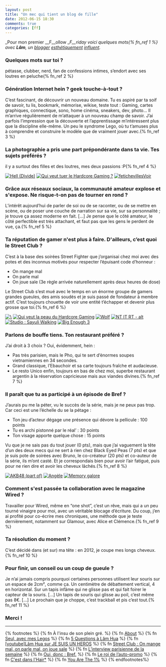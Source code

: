 ```yaml
---
layout: post
title: "Un mec qui tient un blog de fille"
date: 2012-06-15 18:30
comments: true
categories: [ff]
---
```

_Pour mon premier __F__ollow __F__riday voici quelques mots{% fn_ref 1 %} avec __Lâm__, un [blogger](http://www.monsieurlam.com/) [esthétiquement](http://www.decate.com/) [influent](http://www.lense.fr/membre/Lam/)._
<!--more-->
### Quelques mots sur toi ?

pétasse, clubber, nerd, fan de confessions intimes, s’endort avec ses loutres en peluche{% fn_ref 2 %}

### Génération Internet hein ? geek touche-à-tout ?

C’est fascinant, de découvrir un nouveau domaine. Tu es aspiré par ta soif de savoir, tu lis, bookmark, mémorise, wikise, teste tout : Gaming, cartes graphiques, connectique, sono, home cinéma, sneakers, dev, photo...
Il m’arrive régulièrement de m’attaquer à un nouveau champ de savoir. J’ai parfois l’impression que la découverte et l’apprentissage m’intéressent plus que la discipline elle-même. Un peu le syndrome Lego, où tu t’amuses plus à comprendre et construire le modèle que de vraiment jouer avec.{% fn_ref 3 %}

### La photographie a pris une part prépondérante dans ta vie. Tes sujets préférés ?

il y a surtout des filles et des loutres, mes deux passions :P{% fn_ref 4 %}

<p>
  <a class="fancybox" href="http://www.lense.fr/wp-content/uploads/2011/05/2778738010_7348505389_o.jpg" data-fancybox-group="lam" title="Hell (Divide)"><img src="http://www.lense.fr/wp-content/uploads/2011/05/2778738010_7348505389_o-148x110.jpg" alt="Hell (Divide)" /></a>
  <a class="fancybox" href="http://www.lense.fr/wp-content/uploads/2011/04/hardcore-gamer-626x940.jpg" data-fancybox-group="lam" title="Qui veut tuer le Hardcore Gaming ?"><img src="http://www.lense.fr/wp-content/uploads/2011/04/hardcore-gamer-148x110.jpg" alt="Qui veut tuer le Hardcore Gaming ?" /></a>
  <a class="fancybox" href="http://www.lense.fr/wp-content/uploads/2011/04/fetichevilles-1.jpg" data-fancybox-group="lam" title="fetichevillesVoir"><img src="http://www.lense.fr/wp-content/uploads/2011/04/fetichevilles-1-148x110.jpg" alt="fetichevillesVoir" /></a>
</p>

### Grâce aux réseaux sociaux, la communauté amateur explose et s'expose. Ne risque-t-on pas de tourner en rond ?

L’intérêt aujourd’hui de parler de soi ou de se raconter, ou de se mettre en scène, ou de poser une couche de narration sur sa vie, sur sa personnalité ; je trouve ça assez moderne en fait. [...] Je pense que le côté amateur, le côté perfectible est très attachant, et faut pas que les gens le perdent de vue, ça.{% fn_ref 5 %}

### Ta réputation de gamer n'est plus à faire. D'ailleurs, c’est quoi le Street Club ?

C’est à la base des soirées Street Fighter que j’organisai chez moi avec des potes et des inconnus motivés pour respecter l’épuisant code d’honneur :

* On mange mal
* On parle mal
* On joue sale (3e règle arrivée naturellement après deux heures de dose)

Le Street Club s’est mué avec le temps en un énorme groupe de gamers grandes gueules, des amis soudés et je suis passé de fondateur à membre actif. C’est toujours chouette de voir une entité t’échapper et devenir plus grosse que toi.{% fn_ref 6 %}

<p>
  <a class="fancybox" href="http://farm5.staticflickr.com/4056/4400893009_414d6004a4_z.jpg" data-fancybox-group="hua" title="\"Medium x Time x Content\" Compendium"><img src="http://farm5.staticflickr.com/4056/4400893009_414d6004a4_t.jpg" alt="\"Medium x Time x Content\" Compendium" /></a>
  <a class="fancybox" href="http://farm4.staticflickr.com/3433/3230490532_e4ae0d87bd_z.jpg" data-fancybox-group="hua" title="Qui veut la peau du Hardcore Gaming"><img src="http://farm4.staticflickr.com/3433/3230490532_e4ae0d87bd_t.jpg" alt="Qui veut la peau du Hardcore Gaming" /></a>
  <a class="fancybox" href="http://farm5.staticflickr.com/4043/4389063014_8c51990f53_z.jpg" data-fancybox-group="hua" title="Wolf"><img src="http://farm5.staticflickr.com/4043/4389063014_8c51990f53_t.jpg" alt="Wolf" /></a>
  <a class="fancybox" href="http://farm5.staticflickr.com/4047/4667347819_ff3320e818_z.jpg" data-fancybox-group="hua" title="NT IT RT - alt"><img src="http://farm5.staticflickr.com/4047/4667347819_ff3320e818_t.jpg" alt="NT IT RT - alt" /></a>
  <a class="fancybox" href="http://farm4.staticflickr.com/3099/3220240474_b83b5b403a_z.jpg" data-fancybox-group="hua" title="Studio : Sayuli Walking"><img src="http://farm4.staticflickr.com/3099/3220240474_b83b5b403a_t.jpg" alt="Studio : Sayuli Walking" /></a>
  <a class="fancybox" href="http://farm4.staticflickr.com/3092/3192774332_eb09a0d7e3_z.jpg" data-fancybox-group="hua" title="Big Enough 3"><img src="http://farm4.staticflickr.com/3092/3192774332_eb09a0d7e3_t.jpg" alt="Big Enough 3" /></a>
</p>

### Parlons de bouffe tiens. Ton restaurant préféré ?

J’ai droit à 3 choix ? Oui, évidemment, hein :

* Pas très parisien, mais le Pho, qui te sert d’énormes soupes vietnamiennes en 34 secondes.
* Grand classique, l’Ebauchoir et sa carte toujours fraîche et audacieuse.
* Le resto Unico enfin, toujours en bas de chez moi, superbe restaurant argentin à la réservation capricieuse mais aux viandes divines.{% fn_ref 7 %}

### Il paraît que tu as participé à un épisode de Bref ?

J’aurais pu me la péter, vu le succès de la série, mais je ne peux pas trop. Car ceci est une l’échelle du se la pétage :

* Ton jeu d’acteur dégage une présence qui dévore la pellicule : 100 points
* Tu es archi pistonné par le réal’ : 30 points
* Ton visage apporte quelque chose : 15 points

Vu que je ne sais pas du tout jouer (0 pts), mais que j’ai vaguement la tête d’un des deux mecs qui ne sert à rien chez Black Eyed Peas (7 pts) et que je suis pote de soirées avec Bruno, le co-créateur (20 pts) et co-auteur de la série, ils m’ont casté. Et je correspondais bien pour avoir l’air fatigué, puis pour ne rien dire et avoir les cheveux lâchés.{% fn_ref 8 %}

<p>
  <a class="fancybox" href="http://farm4.staticflickr.com/3573/3680519232_13c1a1066e_z.jpg?zz=1" data-fancybox-group="monsieur" title="AKB48 (part of)"><img src="http://farm4.staticflickr.com/3573/3680519232_13c1a1066e_m.jpg" alt="AKB48 (part of)" /></a>
  <a class="fancybox" href="http://farm4.staticflickr.com/3258/3145299141_25daf608d3_z.jpg?zz=1" data-fancybox-group="monsieur" title="Angèle"><img src="http://farm4.staticflickr.com/3258/3145299141_25daf608d3_m.jpg" alt="Angèle" /></a>
  <a class="fancybox" href="http://farm4.staticflickr.com/3651/3375516025_51d78940e8_z.jpg?zz=1" data-fancybox-group="monsieur" title="Memory galore"><img src="http://farm4.staticflickr.com/3651/3375516025_51d78940e8_m.jpg" alt="Memory galore" /></a>
</p>

### Comment s'est passée ta collaboration avec le magazine Wired ?

Travailler pour Wired, même en “one shot”, c’est un rêve, mais qui a un peu tourné vinaigre pour moi, avec un véritable blocage d’écriture. Du coup, j’en ai profité pour co-écrire mes chroniques, une méthode que je teste dernièrement, notamment sur Glamour, avec Alice et Clémence.{% fn_ref 9 %}

### Ta résolution du moment ?

C’est décidé dans (et sur) ma tête : en 2012, je coupe mes longs cheveux.{% fn_ref 10 %}

### Pour finir, un conseil ou un coup de gueule ?

Je n’ai jamais compris pourquoi certaines personnes utilisent leur souris sur un espace de 2cm², comme ça. Un centimètre de débattement vertical, 4 en horizontal. Sur un tapis infâme qui ne glisse pas et qui fait foirer le capteur de la souris. [...] Un tapis de souris qui glisse au poil, c’est même pas 8€. [...] Le prochain que je choppe, c’est trackball et pis c’est tout.{% fn_ref 11 %}

### Merci !

***

{% footnotes %}
  {% fn À l'insu de son plein gré. %}
  {% fn <a href="http://www.monsieurlam.com/about/">About</a> %}
  {% fn <a href="http://www.monsieurlam.com/2012/02/04/seul-avec-mes-legos/">Seul, avec mes Legos</a> %}
  {% fn <a href="http://blog.flickr.net/fr/2008/09/25/5-questions-a-lam-hua/">5 Questions à Lâm Hua</a> %}
  {% fn <a href="http://www.youtube.com/watch?v=yy0YrCsGfrE">[youtube]Lâm Hua sur JE SUIS UN HEROS</a> %}
  {% fn <a href="http://www.monsieurlam.com/2012/04/06/street-club-on-mange-mal-on-parle-mal-on-joue-sale/">Street Club : On mange mal, on parle mal, on joue sale</a> %}
  {% fn <a href="http://www.deedeeparis.com/blog/l-interview-parisienne-de-la-semaine-monsieur-lam">L’interview parisienne de la semaine</a> %}
  {% fn <a href="http://www.monsieurlam.com/2012/01/25/oui-donc-bref/">Oui, donc : Bref.</a> %}
  {% fn <a href="http://www.monsieurlam.com/2011/12/30/le-roi-de-lauto-promo/">Le roi de l’auto-promo</a> %}
  {% fn <a href="http://www.monsieurlam.com/2012/03/20/cest-dans-lhair/">C'est dans l'Hair*</a> %}
  {% fn <a href="http://www.monsieurlam.com/2011/11/17/you-are-the-1/">You Are The 1%</a> %}
{% endfootnotes%}

